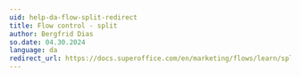 ```yaml
---
uid: help-da-flow-split-redirect
title: Flow control - split
author: Bergfrid Dias
so.date: 04.30.2024
language: da
redirect_url: https://docs.superoffice.com/en/marketing/flows/learn/split.html
---
```

